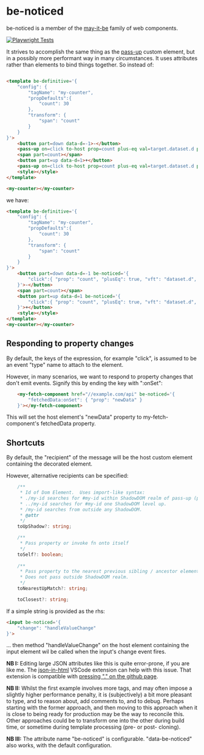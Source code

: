 # be-noticed

be-noticed is a member of the [may-it-be](https://github.com/bahrus/may-it-be) family of web components.

[![Playwright Tests](https://github.com/bahrus/be-noticed/actions/workflows/CI.yml/badge.svg?branch=baseline)](https://github.com/bahrus/be-noticed/actions/workflows/CI.yml)

It strives to accomplish the same thing as the [pass-up](https://github.com/bahrus/pass-up) custom element, but in a possibly more performant way in many circumstances.  It uses attributes rather than elements to bind things together.  So instead of:

```html

<template be-definitive='{
    "config": {
        "tagName": "my-counter",
        "propDefaults":{
            "count": 30
        },
        "transform": {
            "span": "count"
        }
    }
}'>
    <button part=down data-d=-1>-</button>
    <pass-up on=click to-host prop=count plus-eq val=target.dataset.d parse-val-as=int></pass-up>
    <span part=count></span>
    <button part=up data-d=1>+</button>
    <pass-up on=click to-host prop=count plus-eq val=target.dataset.d parse-val-as=int></pass-up>
    <style></style>            
</template>

<my-counter></my-counter>
```

we have:

```html
<template be-definitive='{
    "config": {
        "tagName": "my-counter",
        "propDefaults":{
            "count": 30
        },
        "transform": {
            "span": "count"
        }
    }
}'>
    <button part=down data-d=-1 be-noticed='{
        "click":{ "prop": "count", "plusEq": true, "vft": "dataset.d", "parseValAs": "int"}
    }'>-</button>
    <span part=count></span>
    <button part=up data-d=1 be-noticed='{
        "click":{ "prop": "count", "plusEq": true, "vft": "dataset.d", "parseValAs": "int"}
    }'>+</button>
    <style></style>            
</template>
<my-counter></my-counter>
```

## Responding to property changes

By default, the keys of the expression, for example "click", is assumed to be an event "type" name to attach to the element.

However, in many scenarios, we want to respond to property changes that don't emit events.  Signify this by ending the key with ":onSet":

```html
    <my-fetch-component href="//example.com/api" be-noticed='{
        "fetchedData:onSet": { "prop": "newData" }
    }'></my-fetch-component>
```

This will set the host element's "newData" property to my-fetch-component's fetchedData property.

## Shortcuts

By default, the "recipient" of the message will be the host custom element containing the decorated element.

However, alternative recipients can be specified:

```TypeScript
    /**
     * Id of Dom Element.  Uses import-like syntax:
     * ./my-id searches for #my-id within ShadowDOM realm of pass-up (p-u) instance.
     * ../my-id searches for #my-id one ShadowDOM level up.
     * /my-id searches from outside any ShadowDOM.
     * @attr
     */
    toUpShadow?: string;

    /**
     * Pass property or invoke fn onto itself
     */
    toSelf?: boolean;
    
    /**
     * Pass property to the nearest previous sibling / ancestor element matching this css pattern, using .previousElement(s)/.parentElement.matches method. 
     * Does not pass outside ShadowDOM realm.
     */
    toNearestUpMatch?: string;

    toClosest?: string;
```

If a simple string is provided as the rhs:

```html
<input be-noticed='{
    "change": "handleValueChange"
}'>
```

... then method "handleValueChange" on the host element containing the input element wil be called when the input's change event fires.

**NB I:** Editing large JSON attributes like this is quite error-prone, if you are like me.  The [json-in-html](https://marketplace.visualstudio.com/items?itemName=andersonbruceb.json-in-html) VSCode extension can help with this issue.  That extension is compatible with [pressing "." on the github page](https://github.dev/bahrus/be-observant). 

**NB II:** Whilst the first example involves more tags, and may often impose a slightly higher performance penalty, it is (subjectively) a bit more pleasant to type, and to reason about, add comments to, and to debug.  Perhaps starting with the former approach, and then moving to this approach when it is close to being ready for production may be the way to reconcile this.  Other approaches could be to transform one into the other during build time, or sometime during template processing (pre- or post- cloning).

**NB III:**  The attribute name "be-noticed" is configurable.  "data-be-noticed" also works, with the default configuration. 
